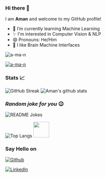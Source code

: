 
### Hi there 👋

I am **Aman** and welcome to my GitHub profile!
- 🌱 I’m currently learning Machine Learning 
- ✨ I'm interested in Computer Vision & NLP
- 😄 Pronouns: He/Him
- 🧠 I like Brain Machine Interfaces


<p align="left"> <img src="https://komarev.com/ghpvc/?username=a-ma-n&label=Profile%20views&color=0e75b6&style=flat" alt="a-ma-n" /> </p>

<p align="left"> <a href="https://github.com/ryo-ma/github-profile-trophy"><img src="https://github-profile-trophy.vercel.app/?username=a-ma-n" alt="a-ma-n" /></a> </p>

### Stats 📈

![GitHub Streak](http://github-readme-streak-stats.herokuapp.com?user=a-ma-n&theme=dark)
![Aman's github stats](https://github-readme-stats.vercel.app/api?username=a-ma-n&bg_color=151515&show_icons=true&icon_color=fa8b00&border_color=b9b8b8&title_color=fff&text_color=fff)

### _Random joke for you_ 😉

<img src="https://readme-jokes.vercel.app/api" alt="README Jokes" />

![Top Langs](https://github-readme-stats.vercel.app/api/top-langs/?username=a-ma-n&layout=compact&theme=chartreuse-dark&icon_color=00ffff)
<img src="https://media.giphy.com/media/JRDDRW6ZluTuDhSZZJ/giphy.gif" width=50 />&emsp;

<!-- ### Languages

[![Python](https://img.shields.io/badge/-Python-000?&logo=python)](https://github.com/adamalston?tab=repositories&q=&type=&language=python)
[![C](https://img.shields.io/badge/-C-000?&logo=C)](https://github.com/adamalston?tab=repositories&q=&type=&language=c)
![C++](https://img.shields.io/badge/-C++-000?&logo=c%2b%2b&logoColor=00599C) 


<a href="https://opencv.org" title="OpenCV"><img src="icons/opencv.png" height="32px" /></a>
<a href="https://tensorflow.org" title="Tensorflow"><img src="icons/tensorflow.png" /></a>

### Technologies

![Git](https://img.shields.io/badge/-Git-000?&logo=git)
![MongoDB](https://img.shields.io/badge/-MongoDB-000?&logo=mongodb)

-->


### Say Hello on 

<a href="https://github.com/a-ma-n" target="_blank"><img alt="Github" src="https://img.shields.io/badge/GitHub-%2312100E.svg?&style=for-the-badge&logo=Github&logoColor=white" /></a>

<a href="www.linkedin.com/in/-aman" target="_blank"><img alt="LinkedIn" src="https://img.shields.io/badge/linkedin-%230077B5.svg?&style=for-the-badge&logo=linkedin&logoColor=white" /></a>



<!--
**a-ma-n/a-ma-n** is a ✨ _special_ ✨ repository because its `README.md` (this file) appears on your GitHub profile.

Here are some ideas to get you started:

- 🔭 I’m currently working on ...
- 🌱 I’m currently learning ...
- 👯 I’m looking to collaborate on ...
- 🤔 I’m looking for help with ...
- 💬 Ask me about ...
- 📫 How to reach me: ...
- 😄 Pronouns: ...
- ⚡ Fun fact: ...
-->
